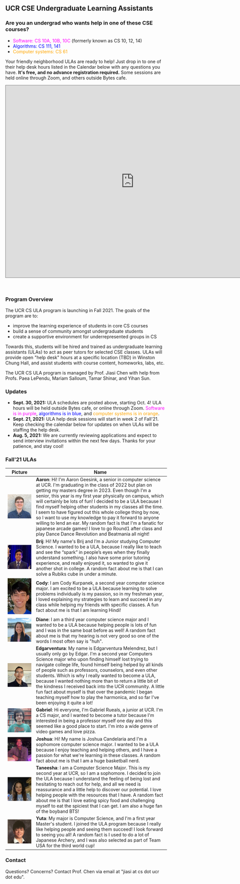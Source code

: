 ## UCR CSE Undergraduate Learning Assistants

### Are you an undergrad who wants help in one of these CSE courses?

- <span style="color:magenta">Software: CS 10A, 10B, 10C </span> (formerly known as CS 10, 12, 14)
- <span style="color:blue">Algorithms: CS 111, 141 </span>
- <span style="color:orange">Computer systems: CS 61 </span>

Your friendly neighborhood ULAs are ready to help! Just drop in to one of their help desk hours listed in the Calendar below with any questions you have. **It's free, and no advance registration required.** Some sessions are held online through Zoom, and others outside Bytes cafe.

<iframe src="https://calendar.google.com/calendar/embed?height=600&wkst=1&bgcolor=%23ffffff&ctz=America%2FLos_Angeles&mode=WEEK&showTitle=0&src=Y19pdHVkMDNzY2s3cmduZnY2NnA5cHNrbGNuZ0Bncm91cC5jYWxlbmRhci5nb29nbGUuY29t&src=Y19lb20wZWE4dm1pZzJwdGtmcDBqdWEwOXA1a0Bncm91cC5jYWxlbmRhci5nb29nbGUuY29t&src=Y18zanV1dGhmanBjZmZiazJ0dWExcGo4MHNmOEBncm91cC5jYWxlbmRhci5nb29nbGUuY29t&color=%233F51B5&color=%23F4511E&color=%23D81B60" style="border:solid 1px #777" width="800" height="600" frameborder="0" scrolling="no"></iframe>

<!--<iframe src="https://calendar.google.com/calendar/embed?height=600&wkst=1&bgcolor=%23ffffff&ctz=America%2FLos_Angeles&src=Y18zanV1dGhmanBjZmZiazJ0dWExcGo4MHNmOEBncm91cC5jYWxlbmRhci5nb29nbGUuY29t&color=%23D81B60&mode=WEEK&showTitle=0&showTabs=1&showCalendars=0&showTz=1" style="border:solid 1px #777" width="800" height="600" frameborder="0" scrolling="no"></iframe>-->

&nbsp;


### Program Overview

The UCR CS ULA program is launching in Fall 2021. The goals of the program are to:
- improve the learning experience of students in core CS courses
- build a sense of community amongst undergraduate students
- create a supportive environment for underrepresented groups in CS

Towards this, students will be hired and trained as undergraduate learning assistants (ULAs) to act as peer tutors for selected CSE classes.
ULAs will provide open "help desk" hours at a specific location (TBD) in Winston Chung Hall, and assist students with course content, homeworks, labs, etc.

The UCR CS ULA program is managed by Prof. Jiasi Chen with help from Profs. Paea LePendu, Mariam Salloum, Tamar Shinar, and Yihan Sun.


### Updates

- **Sept. 30, 2021:** ULA schedules are posted above, starting Oct. 4! ULA hours will be held outside Bytes cafe, or online through Zoom. <span style="color:magenta">Software is in purple</span>, <span style="color:blue">algorithms is in blue</span>, and <span style="color:orange">computer systems is in orange</span>.
- **Sept. 21, 2021:** ULA help desk sessions will start in week 2 of Fall'21. Keep checking the calendar below for updates on when ULAs will be staffing the help desk.
- **Aug. 5, 2021:** We are currently reviewing applications and expect to send interview invitations within the next few days. Thanks for your patience, and stay cool!

### Fall'21 ULAs

| Picture            | Name |
| ----------- | ----------- |
|  ![Image of Aaron](images/aaron.jpg)           | **Aaron**: Hi! I'm Aaron Geesink, a senior in computer science at UCR. I'm graduating in the class of 2022 but plan on getting my masters degree in 2023. Even though I'm a senior, this year is my first year physically on campus, which will certainly be lots of fun! I decided to be a ULA because I find myself helping other students in my classes all the time. I seem to have figured out this whole college thing by now, so I want to use my knowledge to pay it forward to anyone willing to lend an ear. My random fact is that I'm a fanatic for japanese arcade games! I love to go Round1 after class and play Dance Dance Revolution and Beatmania all night!        |
| ![Image of Brij](images/brij.jpg)      |  **Brij**: Hi! My name's Brij and I’m a Junior studying Computer Science. I wanted to be a ULA, because I really like to teach and see the “spark” in people’s eyes when they finally understand something. I also have some prior tutoring experience, and really enjoyed it, so wanted to give it another shot in college. A random fact about me is that I can solve a Rubiks cube in under a minute.       |
|  ![Image of Cody](images/cody.PNG)           | **Cody**: I am Cody Kurpanek, a second year computer science major. I am excited to be a ULA because learning to solve problems individually is my passion, so in my freshman year, I loved explaining my strategies to learn and succeed in any class while helping my friends with specific classes. A fun fact about me is that I am learning Hindi!       |
| ![Image of Diane](images/diane.jpg)            | **Diane**: I am a third year computer science major and I wanted to be a ULA because helping people is lots of fun and I was in the same boat before as well! A random fact about me is that my hearing is not very good so one of the words I most often say is "huh".       |
| ![Image of Edgar](images/edgar.jpg)            | **Edgarventura**: My name is Edgarventura Melendrez, but I usually only go by Edgar. I'm a second year Computers Science major who upon finding himself lost trying to navigate college life, found himself being helped by all kinds of people such as professors, counselors, and even other students. Which is why I really wanted to become a ULA, because I wanted nothing more than to return a little bit of the kindness I received back into the UCR community. A little fun fact about myself is that over the pandemic I began teaching myself how to play the harmonica, and so far I've been enjoying it quite a lot!        |
| ![Image of Gabriel](images/gabriel.jpg)            | **Gabriel**: Hi everyone, I'm Gabriel Rueals, a junior at UCR. I'm a CS major, and I wanted to become a tutor because I'm interested in being a professor myself one day and this seemed like a good place to start. I'm into a wide genre of video games and love pizza.        |
| ![Image of Joshua](images/joshua.jpeg)            | **Joshua**: Hi! My name is Joshua Candelaria and I'm a sophomore computer science major. I wanted to be a ULA because I enjoy teaching and helping others, and I have a passion for what we're learning in these classes. A random fact about me is that I am a huge basketball nerd.         |
|  ![Image of Taneesha](images/taneesha.jpg)            | **Taneesha**: I am a Computer Science Major. This is my second year at UCR, so I am a sophomore. I decided to join the ULA because I understand the feeling of being lost and hesitating to reach out for help, and all we need is reassurance and a little help to discover our potential. I love helping people with the resources that I have. A random fact about me is that I love eating spicy food and challenging myself to eat the spiciest that I can get. I am also a huge fan of the boyband BTS! |
| ![Image of Yuta](images/yuta.jpg)            | **Yuta**: My major is Computer Science, and I'm a first year Master's student. I joined the ULA program because I really like helping people and seeing them succeed! I look forward to seeing you all! A random fact is I used to do a lot of Japanese Archery, and I was also selected as part of Team USA for the third world cup!       |


<!--
### We're Hiring!

We are currently hiring ULAs for the following topic areas:

- Software: CS 10A, 10B, 10C (formerly known as CS 10, 12, 14)
- Algorithms: CS 111, 141
- Embedded systems: CS 61

Strong applicants will be those who have done well in their classes, have good interpersonal skills, and are enthusiastic about tutoring/mentoring. Preference will be given to those who have taken the classes at UCR.

### ULA Responsibilities

ULAs will have shifts in the help desk room (TBD in Winston Chung Hall), and tutor any drop-in students with questions about the course. ULAs will work for approximately <span style="color:red">10 hours/week</span>, broken up into 2-3 shifts (exact schedule TBD based on the ULAs' individual availability). The pay rate for ULAs is expected to be around <span style="color:red">$16-17/h</span>, commensurate with other tutoring programs on campus.

If selected, ULAs must enroll in CS190: Apprentice Teaching for Undergraduates in Fall'21. This will be a weekly 1-hour seminar on computer science education worth<span style="color:red"> 2 credits, taken S/NC</span>, and will discuss current best practices for CS education. It will be led by Prof. Chen and modeled on similar courses (e.g., at [UCSB](https://ucsb-teaching-cs.github.io/w21/)).

### Application Process

1. Applications are now closed! **Deadline: Friday July 16, 2021**. The application form requests basic biographical information, a copy of your transcript, and several short-answer questions.
2. Selected applicants will be contacted for a brief (30-minute) video interview, about 1 week after the application closes. The applicant will be requested to prepare a 5-minute teaching demo on a topic given in advance.

-->

### Contact

Questions? Concerns? Contact Prof. Chen via email at "jiasi at cs dot ucr dot edu".
